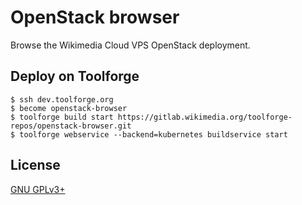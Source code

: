 OpenStack browser
=================

Browse the Wikimedia Cloud VPS OpenStack deployment.

Deploy on Toolforge
-------------------
```
$ ssh dev.toolforge.org
$ become openstack-browser
$ toolforge build start https://gitlab.wikimedia.org/toolforge-repos/openstack-browser.git
$ toolforge webservice --backend=kubernetes buildservice start
```

License
-------
[GNU GPLv3+](//www.gnu.org/copyleft/gpl.html "GNU GPLv3+")
